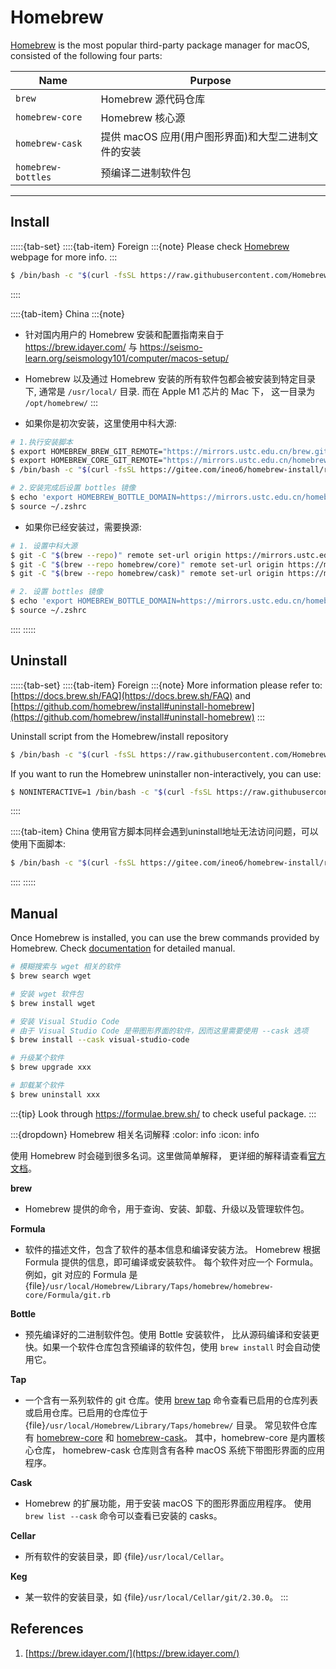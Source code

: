 # Homebrew


[Homebrew](https://brew.sh/index_zh-cn.html) is the most popular third-party package manager for macOS, consisted of the following four parts:


|        Name       |       Purpose       |
|    ------------   |    -------------    |
| `brew`            | Homebrew 源代码仓库   |
| `homebrew-core`   | Homebrew 核心源      |
| `homebrew-cask`   | 提供 macOS 应用(用户图形界面)和大型二进制文件的安装 |
| `homebrew-bottles`| 预编译二进制软件包     |

---


## Install

:::::{tab-set}
::::{tab-item} Foreign
:::{note}
Please check [Homebrew](https://brew.sh/index_zh-cn.html) webpage for more info.
:::
```bash
$ /bin/bash -c "$(curl -fsSL https://raw.githubusercontent.com/Homebrew/install/HEAD/install.sh)"
```
::::


::::{tab-item} China
:::{note}
- 针对国内用户的 Homebrew 安装和配置指南来自于 https://brew.idayer.com/ 与 https://seismo-learn.org/seismology101/computer/macos-setup/
- Homebrew 以及通过 Homebrew 安装的所有软件包都会被安装到特定目录下, 通常是 `/usr/local/` 目录. 而在 Apple M1 芯片的 Mac 下， 这一目录为 `/opt/homebrew/`
:::

- 如果你是初次安装，这里使用中科大源:
```bash
# 1.执行安装脚本
$ export HOMEBREW_BREW_GIT_REMOTE="https://mirrors.ustc.edu.cn/brew.git"
$ export HOMEBREW_CORE_GIT_REMOTE="https://mirrors.ustc.edu.cn/homebrew-core.git"
$ /bin/bash -c "$(curl -fsSL https://gitee.com/ineo6/homebrew-install/raw/master/install.sh)"

# 2.安装完成后设置 bottles 镜像
$ echo 'export HOMEBREW_BOTTLE_DOMAIN=https://mirrors.ustc.edu.cn/homebrew-bottles/bottles' >> ~/.zshrc
$ source ~/.zshrc
```

- 如果你已经安装过，需要换源:
```bash
# 1. 设置中科大源
$ git -C "$(brew --repo)" remote set-url origin https://mirrors.ustc.edu.cn/brew.git
$ git -C "$(brew --repo homebrew/core)" remote set-url origin https://mirrors.ustc.edu.cn/homebrew-core.git
$ git -C "$(brew --repo homebrew/cask)" remote set-url origin https://mirrors.ustc.edu.cn/homebrew-cask.git

# 2. 设置 bottles 镜像
$ echo 'export HOMEBREW_BOTTLE_DOMAIN=https://mirrors.ustc.edu.cn/homebrew-bottles/bottles' >> ~/.zshrc
$ source ~/.zshrc
```
::::
:::::






## Uninstall



:::::{tab-set}
::::{tab-item} Foreign
:::{note}
More information please refer to: 
[https://docs.brew.sh/FAQ](https://docs.brew.sh/FAQ) and
[https://github.com/homebrew/install#uninstall-homebrew](https://github.com/homebrew/install#uninstall-homebrew)
:::

Uninstall script from the Homebrew/install repository

```bash
$ /bin/bash -c "$(curl -fsSL https://raw.githubusercontent.com/Homebrew/install/HEAD/uninstall.sh)"
```

If you want to run the Homebrew uninstaller non-interactively, you can use:

```bash
$ NONINTERACTIVE=1 /bin/bash -c "$(curl -fsSL https://raw.githubusercontent.com/Homebrew/install/HEAD/uninstall.sh)"
```
::::


::::{tab-item} China
使用官方脚本同样会遇到uninstall地址无法访问问题，可以使用下面脚本:
```bash
$ /bin/bash -c "$(curl -fsSL https://gitee.com/ineo6/homebrew-install/raw/master/uninstall.sh)"
```
::::
:::::



## Manual
Once Homebrew is installed, you can use the brew commands provided by Homebrew.  Check [documentation](https://docs.brew.sh/Manpage) for detailed manual.


```bash
# 模糊搜索与 wget 相关的软件
$ brew search wget

# 安装 wget 软件包
$ brew install wget

# 安装 Visual Studio Code
# 由于 Visual Studio Code 是带图形界面的软件，因而这里需要使用 --cask 选项
$ brew install --cask visual-studio-code

# 升级某个软件
$ brew upgrade xxx

# 卸载某个软件
$ brew uninstall xxx
```


:::{tip}
Look through https://formulae.brew.sh/ to check useful package.
:::



:::{dropdown} Homebrew 相关名词解释
:color: info
:icon: info

使用 Homebrew 时会碰到很多名词。这里做简单解释，
更详细的解释请查看[官方文档](https://docs.brew.sh/Formula-Cookbook#homebrew-terminology)。

**brew**

- Homebrew 提供的命令，用于查询、安装、卸载、升级以及管理软件包。

**Formula**

- 软件的描述文件，包含了软件的基本信息和编译安装方法。
  Homebrew 根据 Formula 提供的信息，即可编译或安装软件。
  每个软件对应一个 Formula。例如，git 对应的 Formula 是
  {file}`/usr/local/Homebrew/Library/Taps/homebrew/homebrew-core/Formula/git.rb`

**Bottle**

- 预先编译好的二进制软件包。使用 Bottle 安装软件，
  比从源码编译和安装更快。如果一个软件仓库包含预编译的软件包，使用 `brew install`
  时会自动使用它。

**Tap**

- 一个含有一系列软件的 git 仓库。使用
  [brew tap](https://docs.brew.sh/Taps#the-brew-tap-command)
  命令查看已启用的仓库列表或启用仓库。已启用的仓库位于
  {file}`/usr/local/Homebrew/Library/Taps/homebrew/` 目录。
  常见软件仓库有 [homebrew-core](https://github.com/Homebrew/homebrew-core)
  和 [homebrew-cask](https://github.com/Homebrew/homebrew-cask)。
  其中，homebrew-core 是内置核心仓库，
  homebrew-cask 仓库则含有各种 macOS 系统下带图形界面的应用程序。

**Cask**

- Homebrew 的扩展功能，用于安装 macOS 下的图形界面应用程序。
  使用 `brew list --cask` 命令可以查看已安装的 casks。

**Cellar**

- 所有软件的安装目录，即 {file}`/usr/local/Cellar`。

**Keg**

- 某一软件的安装目录，如 {file}`/usr/local/Cellar/git/2.30.0`。
:::





## References

1. [https://brew.idayer.com/](https://brew.idayer.com/)